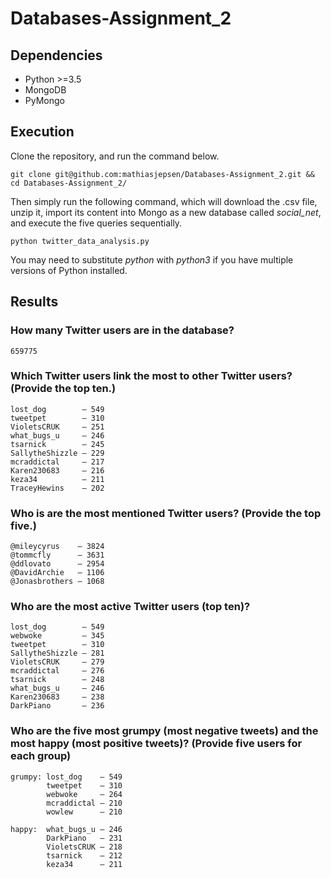 # Databases-Assignment_2
## Dependencies
* Python >=3.5
* MongoDB 
* PyMongo

## Execution
Clone the repository, and run the command below.
```
git clone git@github.com:mathiasjepsen/Databases-Assignment_2.git && cd Databases-Assignment_2/
```
Then simply run the following command, which will download the .csv file, unzip it, import its content into Mongo as a new database called _social_net_, and execute the five queries sequentially.
```
python twitter_data_analysis.py
```
You may need to substitute _python_ with _python3_ if you have multiple versions of Python installed.

## Results

### How many Twitter users are in the database?
```
659775
```
### Which Twitter users link the most to other Twitter users? (Provide the top ten.)
```
lost_dog        — 549
tweetpet        — 310
VioletsCRUK     — 251
what_bugs_u     — 246
tsarnick        — 245
SallytheShizzle — 229
mcraddictal     — 217
Karen230683     — 216
keza34          — 211
TraceyHewins    — 202
```
### Who is are the most mentioned Twitter users? (Provide the top five.)
```
@mileycyrus    — 3824
@tommcfly      — 3631
@ddlovato      — 2954
@DavidArchie   — 1106
@Jonasbrothers — 1068
```
### Who are the most active Twitter users (top ten)?
```
lost_dog        — 549
webwoke         — 345
tweetpet        — 310
SallytheShizzle — 281
VioletsCRUK     — 279
mcraddictal     — 276
tsarnick        — 248
what_bugs_u     — 246
Karen230683     — 238
DarkPiano       — 236
```
### Who are the five most grumpy (most negative tweets) and the most happy (most positive tweets)? (Provide five users for each group)
```
grumpy: lost_dog    – 549
        tweetpet    – 310
        webwoke     – 264
        mcraddictal – 210
        wowlew      – 210
            
happy:  what_bugs_u – 246
        DarkPiano   – 231
        VioletsCRUK – 218
        tsarnick    – 212
        keza34      – 211
```
